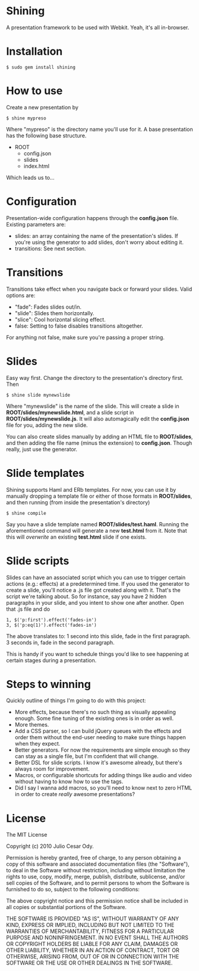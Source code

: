 # Shining

A presentation framework to be used with Webkit. Yeah, it's all in-browser.

# Installation

    $ sudo gem install shining

# How to use

Create a new presentation by

    $ shine mypreso
    
Where "mypreso" is the directory name you'll use for it. A base presentation has the
following base structure.

* ROOT
  * config.json
  * slides
  * index.html
  
Which leads us to...

# Configuration

Presentation-wide configuration happens through the **config.json** file. Existing
parameters are:

* slides: an array containing the name of the presentation's slides. If you're using
the generator to add slides, don't worry about editing it.
* transitions: See next section.

# Transitions

Transitions take effect when you navigate back or forward your slides. Valid options are:

* "fade": Fades slides out/in.
* "slide": Slides them horizontally.
* "slice": Cool horizontal slicing effect.
* false: Setting to false disables transitions altogether.

For anything not false, make sure you're passing a proper string.

# Slides

Easy way first. Change the directory to the presentation's directory first. Then

    $ shine slide mynewslide
    
Where "mynewslide" is the name of the slide. This will create a slide in
**ROOT/slides/mynewslide.html**, and a slide script in **ROOT/slides/mynewslide.js**.
It will also automagically edit the **config.json** file for you, adding the new slide.

You can also create slides manually by adding an HTML file to **ROOT/slides**, and then
adding the file name (minus the extension) to **config.json**. Though really, just use 
the generator.

# Slide templates

Shining supports Haml and ERb templates. For now, you can use it by manually dropping
a template file or either of those formats in **ROOT/slides**, and then running (from
inside the presentation's directory)

    $ shine compile
    
Say you have a slide template named **ROOT/slides/test.haml**. Running the aforementioned
command will generate a new **test.html** from it. Note that this will _overwrite_ an
existing **test.html** slide if one exists.

# Slide scripts

Slides can have an associated script which you can use to trigger certain actions
(e.g.: effects) at a predetermined time. If you used the generator to create a slide,
you'll notice a .js file got created along with it. That's the script we're talking
about. So for instance, say you have 2 hidden paragraphs in your slide, and you intent 
to show one after another. Open that .js file and do

    1, $('p:first').effect('fades-in')
    3, $('p:eq(1)').effect('fades-in')
    
The above translates to: 1 second into this slide, fade in the first
paragraph. 3 seconds in, fade in the second paragraph.

This is handy if you want to schedule things you'd like to see happening at certain
stages during a presentation.

# Steps to winning

Quickly outline of things I'm going to do with this project:

* More effects, because there's no such thing as visually appealing enough. Some
fine tuning of the existing ones is in order as well.
* More themes.
* Add a CSS parser, so I can build jQuery queues with the effects and order them
without the end-user needing to make sure things happen when they expect.
* Better generators. For now the requirements are simple enough so they can stay
as a single file, but I'm confident that will change.
* Better DSL for slide scripts. I know it's awesome already, but there's always
room for improvement.
* Macros, or configurable shortcuts for adding things like audio and video
without having to know how to use the tags.
* Did I say I wanna add macros, so you'll need to know next to zero HTML in order
to create *really* awesome presentations?

# License

The MIT License

Copyright (c) 2010 Julio Cesar Ody.

Permission is hereby granted, free of charge, to any person obtaining a copy
of this software and associated documentation files (the "Software"), to deal
in the Software without restriction, including without limitation the rights
to use, copy, modify, merge, publish, distribute, sublicense, and/or sell
copies of the Software, and to permit persons to whom the Software is
furnished to do so, subject to the following conditions:

The above copyright notice and this permission notice shall be included in
all copies or substantial portions of the Software.

THE SOFTWARE IS PROVIDED "AS IS", WITHOUT WARRANTY OF ANY KIND, EXPRESS OR
IMPLIED, INCLUDING BUT NOT LIMITED TO THE WARRANTIES OF MERCHANTABILITY,
FITNESS FOR A PARTICULAR PURPOSE AND NONINFRINGEMENT. IN NO EVENT SHALL THE
AUTHORS OR COPYRIGHT HOLDERS BE LIABLE FOR ANY CLAIM, DAMAGES OR OTHER
LIABILITY, WHETHER IN AN ACTION OF CONTRACT, TORT OR OTHERWISE, ARISING FROM,
OUT OF OR IN CONNECTION WITH THE SOFTWARE OR THE USE OR OTHER DEALINGS IN
THE SOFTWARE.